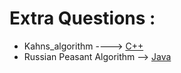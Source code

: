# Extra Questions :

* Kahns_algorithm ----> [C++](/Code/C++/Kahns_algorithm.cpp)
* Russian Peasant Algorithm --> [Java](/Code/Java/russian_peasant.java)

